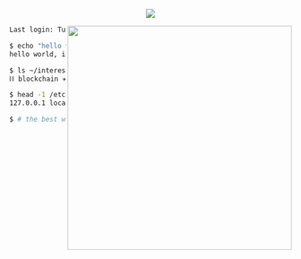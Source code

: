 <p align="center">
  <img src="https://github.com/FournyP/FournyP/assets/64586968/8a839343-d29c-4247-89fc-9862a1b31c80"
 />
</p>

<img align="right" src="https://github.com/FournyP/FournyP/assets/64586968/833d88b9-7940-4e0f-8894-ca7db6a99485" width="400">

```sh
Last login: Tue, 03 Oct 2023 at 16:43:12 CEST from 10.1.33.7

$ echo "hello world, im $(whoami)."
hello world, im Pierre.

$ ls ~/interests
⛓️ blockchain ✈️ travel 🌕 crypto 👨‍💼 entrepreneurship 💻 code 🧠 ai

$ head -1 /etc/hosts
127.0.0.1 localhost 🇫🇷 france

$ # the best way to predict the future is to invent it. ^U^D
```
